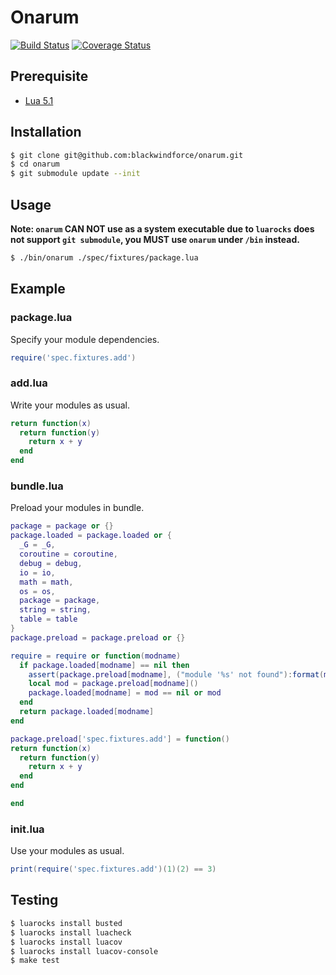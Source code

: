 # Onarum

[![Build Status](https://travis-ci.org/blackwindforce/onarum.svg?branch=master)](https://travis-ci.org/blackwindforce/onarum)
[![Coverage Status](https://coveralls.io/repos/github/blackwindforce/onarum/badge.svg?branch=master)](https://coveralls.io/github/blackwindforce/onarum?branch=master)

## Prerequisite

* [Lua 5.1](https://www.lua.org/)

## Installation

```sh
$ git clone git@github.com:blackwindforce/onarum.git
$ cd onarum
$ git submodule update --init
```

## Usage

**Note: `onarum` CAN NOT use as a system executable due to `luarocks` does not
support `git submodule`, you MUST use `onarum` under `/bin` instead.**

```sh
$ ./bin/onarum ./spec/fixtures/package.lua
```

## Example

### package.lua

Specify your module dependencies.

```lua
require('spec.fixtures.add')
```

### add.lua

Write your modules as usual.

```lua
return function(x)
  return function(y)
    return x + y
  end
end
```

### bundle.lua

Preload your modules in bundle.

```lua
package = package or {}
package.loaded = package.loaded or {
  _G = _G,
  coroutine = coroutine,
  debug = debug,
  io = io,
  math = math,
  os = os,
  package = package,
  string = string,
  table = table
}
package.preload = package.preload or {}

require = require or function(modname)
  if package.loaded[modname] == nil then
    assert(package.preload[modname], ("module '%s' not found"):format(modname))
    local mod = package.preload[modname]()
    package.loaded[modname] = mod == nil or mod
  end
  return package.loaded[modname]
end

package.preload['spec.fixtures.add'] = function()
return function(x)
  return function(y)
    return x + y
  end
end

end
```

### init.lua

Use your modules as usual.

```lua
print(require('spec.fixtures.add')(1)(2) == 3)
```

## Testing

```sh
$ luarocks install busted
$ luarocks install luacheck
$ luarocks install luacov
$ luarocks install luacov-console
$ make test
```
